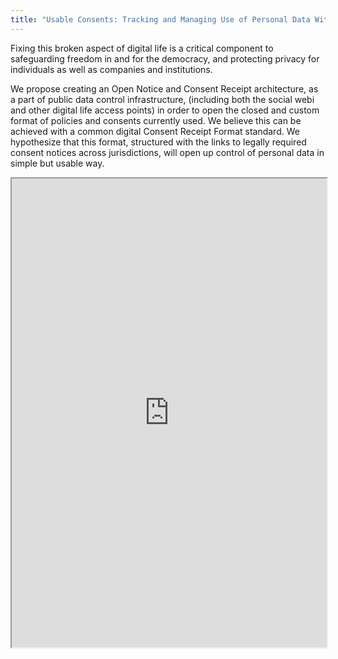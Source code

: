 ```yaml
---
title: "Usable Consents: Tracking and Managing Use of Personal Data With a Consent Transaction Receipt"
---
```


Fixing this broken aspect of digital life is a critical component to safeguarding freedom in and for the democracy, and protecting privacy for individuals as well as companies and institutions.
 
We propose creating an Open Notice and Consent Receipt architecture, as a part of public data control infrastructure, (including both the social webi and other digital life access points) in order to open the closed and custom format of policies and consents currently used. We believe this can be achieved with a common digital Consent Receipt Format standard. We hypothesize that this format, structured with the links to legally required consent notices across jurisdictions, will open up control of personal data in simple but usable way.

<iframe height="750" width="100%" src="https://ewelton.github.io/ktest/wiki.html#Usable%20Consents:%20Tracking%20and%20Managing%20Use%20of%20Personal%20Data%20With%20a%20Consent%20Transaction%20Receipt"></iframe>
